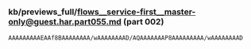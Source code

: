 ### kb/previews_full/flows__service-first__master-only@guest.har.part055.md (part 002)

```md
AAAAAAAAAEAAf8BAAAAAAAA/wAAAAAAAAD/AQAAAAAAAP8AAAAAAAAA/wAAAAAAAAD
```

```
